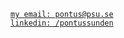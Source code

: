 [`my email: pontus@psu.se`](mailto:pontus@psu.se)  
[`linkedin: /pontussunden`](https://linkedin.com/in/pontussunden)